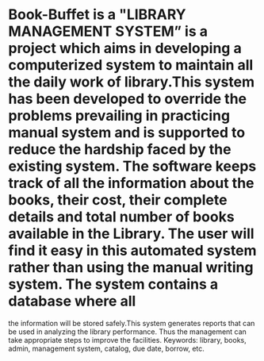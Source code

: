 # Book-Buffet is a "LIBRARY MANAGEMENT SYSTEM” is a project which aims in developing a computerized system to maintain all the daily work of library.This system has been developed to override the problems prevailing in practicing manual system and is supported to reduce the hardship faced by the existing system. The software keeps track of all the information about the books, their cost, their complete details and total number of books available in the Library. The user will find it easy in this automated system rather than using the manual writing system. The system contains a database where all 
the information will be stored safely.This system generates reports that can be used in analyzing the library performance. Thus the management can take appropriate steps to improve the facilities.
Keywords: library, books, admin, management system, catalog, due date, borrow, etc.
